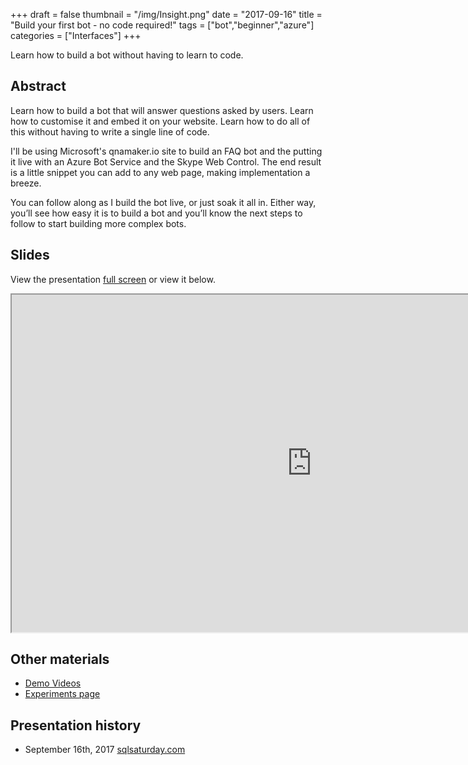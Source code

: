 +++
draft = false
thumbnail = "/img/Insight.png"
date = "2017-09-16"
title = "Build your first bot - no code required!"
tags = ["bot","beginner","azure"]
categories = ["Interfaces"]
+++

Learn how to build a bot without having to learn to code.

## Abstract
Learn how to build a bot that will answer questions asked by users. Learn how to customise it and embed it on your website. Learn how to do all of this without having to write a single line of code.

I'll be using Microsoft's qnamaker.io site to build an FAQ bot and the putting it live with an Azure Bot Service and the Skype Web Control. The end result is a little snippet you can add to any web page, making implementation a breeze.

You can follow along as I build the bot live, or just soak it all in. Either way, you’ll see how easy it is to build a bot and you’ll know the next steps to follow to start building more complex bots.

## Slides
View the presentation [full screen](../../../slides/nocodebot) or view it below.

<iframe src="https://itsalocke.com/slides/nocodebot" width="960" height="540"></iframe>

## Other materials
- [Demo Videos](//youtube.com/playlist?list=PL1ROw3K8pbB2nogCjfQYSMNzTwn_fReWc)
- [Experiments page](//itsalocke.com/oss/experiments)

## Presentation history
- September 16th, 2017 [sqlsaturday.com](http://www.sqlsaturday.com/664/EventHome.aspx)
